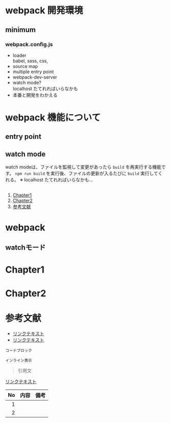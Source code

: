# webpack 開発環境
## minimum
### webpack.config.js
* loader<br>babel, sass, css,
* source map
* multiple entry point
* webpack-dev-server
* watch mode?<br>localhost たてれればいらなかも
* 本番と開発をわかえる

# webpack 機能について
## entry point

## watch mode
watch modeは、ファイルを監視して変更があったら `build` を再実行する機能です。
`npm run build` を実行後、ファイルの更新が入るたびに `build` 実行してくれる。
※ localhost たてれればいらなかも…

##
1. [Chapter1](#Chapter1)
1. [Chapter2](#Chapter2)
1. [参考文献](#reference)


# webpack
## watchモード
<!-- 各チャプター -->
<a id="#Chapter1"></a>
# Chapter1

<a id="#Chapter2"></a>
# Chapter2

<a id="#reference"></a>
# 参考文献
- [リンクテキスト](URL)
- [リンクテキスト](URL)


```言語名:ファイル名.拡張子
コードブロック
```

`インライン表示`

>引用文

[リンクテキスト](URL)

| No |    内容     |    備考    |
|---:|-------------|------------|
| 1  |             |            |
| 2  |             |            |